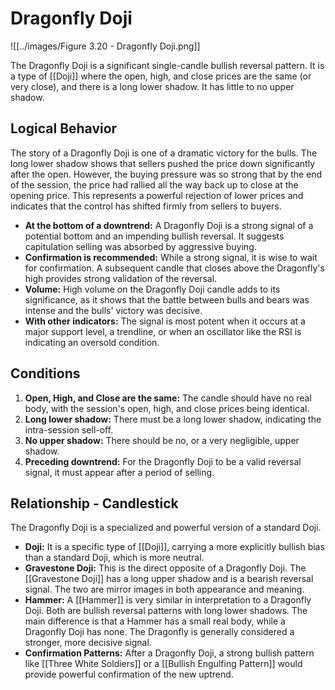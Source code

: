 # Dragonfly Doji

![[../images/Figure 3.20 - Dragonfly Doji.png]]

The Dragonfly Doji is a significant single-candle bullish reversal pattern. It is a type of [[Doji]] where the open, high, and close prices are the same (or very close), and there is a long lower shadow. It has little to no upper shadow.

## Logical Behavior

The story of a Dragonfly Doji is one of a dramatic victory for the bulls. The long lower shadow shows that sellers pushed the price down significantly after the open. However, the buying pressure was so strong that by the end of the session, the price had rallied all the way back up to close at the opening price. This represents a powerful rejection of lower prices and indicates that the control has shifted firmly from sellers to buyers.

- **At the bottom of a downtrend:** A Dragonfly Doji is a strong signal of a potential bottom and an impending bullish reversal. It suggests capitulation selling was absorbed by aggressive buying.
- **Confirmation is recommended:** While a strong signal, it is wise to wait for confirmation. A subsequent candle that closes above the Dragonfly's high provides strong validation of the reversal.
- **Volume:** High volume on the Dragonfly Doji candle adds to its significance, as it shows that the battle between bulls and bears was intense and the bulls' victory was decisive.
- **With other indicators:** The signal is most potent when it occurs at a major support level, a trendline, or when an oscillator like the RSI is indicating an oversold condition.

## Conditions

1.  **Open, High, and Close are the same:** The candle should have no real body, with the session's open, high, and close prices being identical.
2.  **Long lower shadow:** There must be a long lower shadow, indicating the intra-session sell-off.
3.  **No upper shadow:** There should be no, or a very negligible, upper shadow.
4.  **Preceding downtrend:** For the Dragonfly Doji to be a valid reversal signal, it must appear after a period of selling.

## Relationship - Candlestick

The Dragonfly Doji is a specialized and powerful version of a standard Doji.

- **Doji:** It is a specific type of [[Doji]], carrying a more explicitly bullish bias than a standard Doji, which is more neutral.
- **Gravestone Doji:** This is the direct opposite of a Dragonfly Doji. The [[Gravestone Doji]] has a long upper shadow and is a bearish reversal signal. The two are mirror images in both appearance and meaning.
- **Hammer:** A [[Hammer]] is very similar in interpretation to a Dragonfly Doji. Both are bullish reversal patterns with long lower shadows. The main difference is that a Hammer has a small real body, while a Dragonfly Doji has none. The Dragonfly is generally considered a stronger, more decisive signal.
- **Confirmation Patterns:** After a Dragonfly Doji, a strong bullish pattern like [[Three White Soldiers]] or a [[Bullish Engulfing Pattern]] would provide powerful confirmation of the new uptrend.
